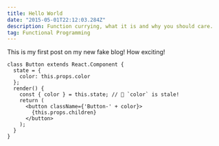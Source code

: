 ```yaml
---
title: Hello World
date: "2015-05-01T22:12:03.284Z"
description: Function currying, what it is and why you should care.
tag: Functional Programming
---
```


This is my first post on my new fake blog! How exciting!

```jsx{3,6}
class Button extends React.Component {
  state = {
    color: this.props.color
  };
  render() {
    const { color } = this.state; // 🔴 `color` is stale!
    return (
      <button className={'Button-' + color}>
        {this.props.children}
      </button>
    );
  }
}
```
